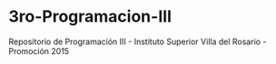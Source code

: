 ﻿# 3ro-Programacion-III
Repositorio de Programación III - Instituto Superior Villa del Rosario - Promoción 2015

